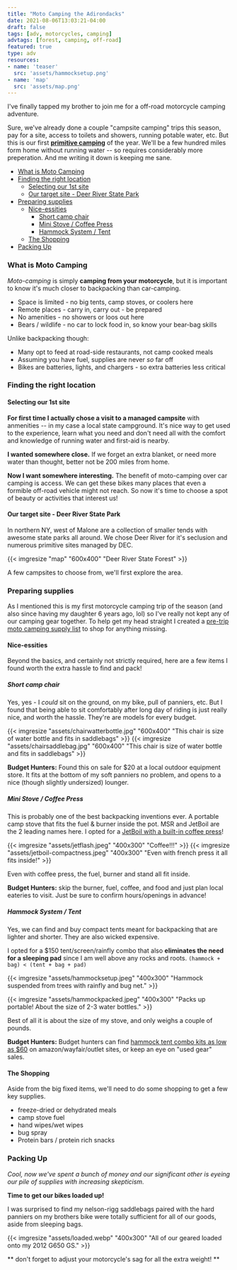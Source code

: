 ```yaml
---
title: "Moto Camping the Adirondacks"
date: 2021-08-06T13:03:21-04:00
draft: false
tags: [adv, motorcycles, camping]
advtags: [forest, camping, off-road]
featured: true
type: adv
resources:
- name: 'teaser'
  src: 'assets/hammocksetup.png'
- name: 'map'
  src: 'assets/map.png'
---
```


I've finally tapped my brother to join me for a off-road motorcycle camping adventure. 

<!--more-->

 Sure, we've already done a couple "campsite camping" trips this season, pay for a site, access to toilets and showers, running potable water, etc.  But this is our first **[primitive camping](https://www.dec.ny.gov/outdoor/41282.html)** of the year. We'll be a few hundred miles form home without running water -- so requires considerably more preperation.  And me writing it down is keeping me sane.



<!-- MarkdownTOC -->

- [What is Moto Camping](#what-is-moto-camping)
- [Finding the right location](#finding-the-right-location)
  - [Selecting our 1st site](#selecting-our-1st-site)
  - [Our target site - Deer River State Park](#our-target-site---deer-river-state-park)
- [Preparing supplies](#preparing-supplies)
  - [Nice-essities](#nice-essities)
    - [Short camp chair](#short-camp-chair)
    - [Mini Stove / Coffee Press](#mini-stove--coffee-press)
    - [Hammock System / Tent](#hammock-system--tent)
  - [The Shopping](#the-shopping)
- [Packing Up](#packing-up)

<!-- /MarkdownTOC -->

### What is Moto Camping

_Moto-camping_ is simply **camping from your motorcycle**, but it is important to know it's much closer to backpacking than car-camping.    

- Space is limited - no big tents, camp stoves, or coolers here
- Remote places - carry in, carry out - be prepared
- No amenities - no showers or loos out here
- Bears / wildlife - no car to lock food in, so know your bear-bag skills

Unlike backpacking though:

- Many opt to feed at road-side restaurants, not camp cooked meals
- Assuming you have fuel, supplies are never _so_ far off
- Bikes are batteries, lights, and chargers - so extra batteries less critical


### Finding the right location

#### Selecting our 1st site

**For first time I actually chose a visit to a managed campsite** with anmenities -- in my case a local state campground.  It's  nice way to get used to the experience, learn what you need and don't need all with the comfort and knowledge of running water and first-aid is nearby.

**I wanted somewhere close.**  If we forget an extra blanket, or need more water than  thought, better not be 200 miles from home.

**Now I want somewhere interesting.** The benefit of moto-camping over car camping is access. We can get these bikes many places that even a formible off-road vehicle might not reach.  So now it's time to choose a spot of beauty or activities that interest us!

#### Our target site - Deer River State Park

In northern NY, west of Malone are a collection of smaller tends with awesome state parks all around.  We chose Deer River for it's seclusion and numerous primitive sites managed by DEC.

{{< imgresize "map" "600x400" "Deer River State Forest" >}}

A few campsites to choose from, we'll first explore the area.

### Preparing supplies

As I mentioned this is my first motorcycle camping trip of the season (and also since having my daughter 6 years ago, lol) so I've really not kept any of our camping gear together.  To help get my head straight I created a [pre-trip moto camping supply list](https://www.notion.so/eddiewebb/Motorcycle-Camping-Supply-List-ada0af28553f42d58b2f4bc06d8a2075) to shop for anything missing.

#### Nice-essities

Beyond the basics, and certainly not strictly required, here are a few items I found worth the extra hassle to find and pack!

##### Short camp chair 

Yes, yes - I _could_ sit on the ground, on my bike, pull of panniers, etc.  But I found that being able to sit comfortably after long day of riding is just really nice, and worth the hassle. They're are models for every budget.

{{< imgresize "assets/chairwatterbottle.jpg" "600x400" "This chair is size of water bottle and fits in saddlebags" >}}
{{< imgresize "assets/chairsaddlebag.jpg" "600x400" "This chair is size of water bottle and fits in saddlebags" >}}

**Budget Hunters:**
Found this on sale for $20 at a local outdoor equipment store. It fits at the bottom of my soft panniers no problem, and opens to a nice (though slightly undersized) lounger.

##### Mini Stove / Coffee Press

This is probably one of the best backpacking inventions ever.  A portable camp stove that fits the fuel & burner inside the pot.  MSR and JetBoil are the 2 leading names here.  I opted for a [JetBoil with a built-in coffee press](https://amzn.to/3mjhhpw)!

{{< imgresize "assets/jetflash.jpeg" "400x300" "Coffee!!!" >}}
{{< imgresize "assets/jetboil-compactness.jpeg" "400x300" "Even with french press it all fits inside!" >}}

Even with coffee press, the fuel, burner and stand all fit inside.

**Budget Hunters:** skip the burner, fuel, coffee, and food and just plan local eateries to visit. Just be sure to confirm hours/openings in advance!

##### Hammock System / Tent

Yes, we can find and buy compact tents meant for backpacking that are lighter and shorter.  They are also wicked expensive.

I opted for a $150 tent/screen/rainfly combo that also **eliminates the need for a sleeping pad** since I am well above any rocks and roots.
`(hammock + bag) < (tent + bag + pad)`


{{< imgresize "assets/hammocksetup.jpeg" "400x300" "Hammock suspended from trees with rainfly and bug net." >}}

{{< imgresize "assets/hammockpacked.jpeg" "400x300" "Packs up portable! About the size of 2-3 water bottles." >}}

Best of all it is about the size of my stove, and only weighs a couple of pounds. 

**Budget Hunters:**  Budget hunters can find [hammock tent combo kits as low as $60](https://amzn.to/3mjhhpw) on amazon/wayfair/outlet sites, or keep an eye on "used gear" sales.  


#### The Shopping

Aside from the big fixed items, we'll need to do some shopping to get a few key supplies.

- freeze-dried or dehydrated meals
- camp stove fuel
- hand wipes/wet wipes
- bug spray
- Protein bars / protein rich snacks

### Packing Up

_Cool, now we've spent a bunch of money and our significant other is eyeing our pile of supplies with increasing skepticism._

**Time to get our bikes loaded up!**

I was surprised to find my nelson-rigg saddlebags paired with the hard panniers on my brothers bike were totally sufficient for all of our goods, aside from sleeping bags.

{{< imgresize "assets/loaded.webp" "400x300" "All of our geared loaded onto my 2012 G650 GS." >}}

** don't forget to adjust your motorcycle's sag for all the extra weight! **

